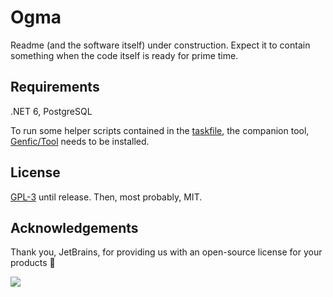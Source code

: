 # Ogma

Readme (and the software itself) under construction. Expect it to
contain something when the code itself is ready for prime time.

## Requirements

.NET 6, PostgreSQL

To run some helper scripts contained in the [taskfile](./taskfile.yml), the companion tool,
[Genfic/Tool](https://github.com/Genfic/Tool) needs to be installed.

## License

[GPL-3](LICENSE.md) until release. Then, most probably, MIT.

## Acknowledgements

Thank you, JetBrains, for providing us with an open-source
license for your products 💜

[![](Assets/jetbrains-variant-4-500px.png)](https://www.jetbrains.com/?from=Ogma)